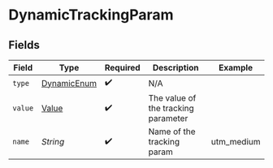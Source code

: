 # DynamicTrackingParam


## Fields

| Field                                                 | Type                                                  | Required                                              | Description                                           | Example                                               |
| ----------------------------------------------------- | ----------------------------------------------------- | ----------------------------------------------------- | ----------------------------------------------------- | ----------------------------------------------------- |
| `type`                                                | [DynamicEnum](../../models/components/DynamicEnum.md) | :heavy_check_mark:                                    | N/A                                                   |                                                       |
| `value`                                               | [Value](../../models/components/Value.md)             | :heavy_check_mark:                                    | The value of the tracking parameter                   |                                                       |
| `name`                                                | *String*                                              | :heavy_check_mark:                                    | Name of the tracking param                            | utm_medium                                            |